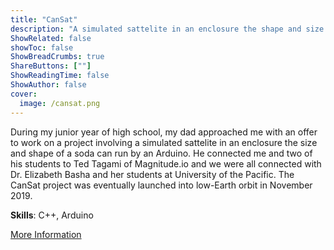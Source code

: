 ```yaml
---
title: "CanSat"
description: "A simulated sattelite in an enclosure the shape and size of a soda can - Programmer"
ShowRelated: false
showToc: false
ShowBreadCrumbs: true
ShareButtons: [""]
ShowReadingTime: false
ShowAuthor: false
cover:
  image: /cansat.png
---
```


During my junior year of high school, my dad approached me with an offer to work on a project involving a simulated sattelite in an enclosure the size and shape of a soda can run by an Arduino. He connected me and two of his students to Ted Tagami of Magnitude.io and we were all connected with Dr. Elizabeth Basha and her students at University of the Pacific. The CanSat project was eventually launched into low-Earth orbit in November 2019.

**Skills**: C++, Arduino

[More Information](https://magnitude.io/exolab-and-cansat-designed-for-project-based-learning/)